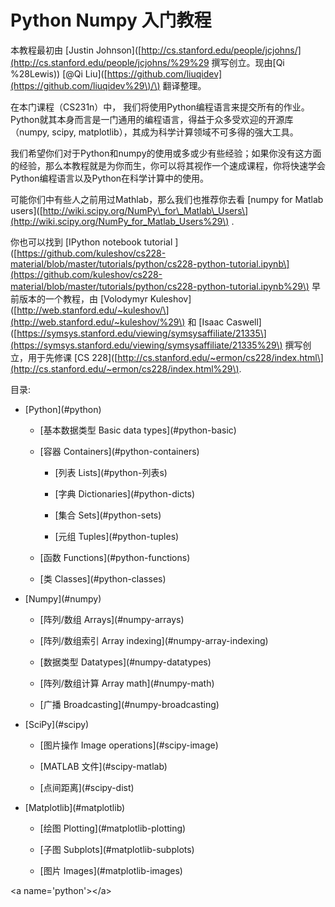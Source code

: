 # Python Numpy 入门教程

本教程最初由 \[Justin Johnson\]\([http://cs.stanford.edu/people/jcjohns/](http://cs.stanford.edu/people/jcjohns/%29%29 撰写创立。现由[Qi %28Lewis\)\) \[@Qi Liu\]\([https://github.com/liuqidev](https://github.com/liuqidev%29\)/\) 翻译整理。

在本门课程（CS231n）中， 我们将使用Python编程语言来提交所有的作业。Python就其本身而言是一门通用的编程语言，得益于众多受欢迎的开源库（numpy, scipy, matplotlib），其成为科学计算领域不可多得的强大工具。

我们希望你们对于Python和numpy的使用或多或少有些经验；如果你没有这方面的经验，那么本教程就是为你而生，你可以将其视作一个速成课程，你将快速学会Python编程语言以及Python在科学计算中的使用。

可能你们中有些人之前用过Mathlab，那么我们也推荐你去看 \[numpy for Matlab users\]\([http://wiki.scipy.org/NumPy\_for\_Matlab\_Users\](http://wiki.scipy.org/NumPy_for_Matlab_Users%29\) .

你也可以找到 \[IPython notebook tutorial \]\([https://github.com/kuleshov/cs228-material/blob/master/tutorials/python/cs228-python-tutorial.ipynb\](https://github.com/kuleshov/cs228-material/blob/master/tutorials/python/cs228-python-tutorial.ipynb%29\) 早前版本的一个教程，由 \[Volodymyr Kuleshov\]\([http://web.stanford.edu/~kuleshov/\](http://web.stanford.edu/~kuleshov/%29\) 和 \[Isaac Caswell\]\([https://symsys.stanford.edu/viewing/symsysaffiliate/21335\](https://symsys.stanford.edu/viewing/symsysaffiliate/21335%29\) 撰写创立，用于先修课 \[CS 228\]\([http://cs.stanford.edu/~ermon/cs228/index.html\](http://cs.stanford.edu/~ermon/cs228/index.html%29\).

目录:

* \[Python\]\(\#python\)

  * \[基本数据类型 Basic data types\]\(\#python-basic\)

  * \[容器 Containers\]\(\#python-containers\)

    * \[列表 Lists\]\(\#python-列表s\)

    * \[字典 Dictionaries\]\(\#python-dicts\)

    * \[集合 Sets\]\(\#python-sets\)

    * \[元组 Tuples\]\(\#python-tuples\)

  * \[函数 Functions\]\(\#python-functions\)

  * \[类 Classes\]\(\#python-classes\)

* \[Numpy\]\(\#numpy\)

  * \[阵列/数组 Arrays\]\(\#numpy-arrays\)

  * \[阵列/数组索引 Array indexing\]\(\#numpy-array-indexing\)

  * \[数据类型 Datatypes\]\(\#numpy-datatypes\)

  * \[阵列/数组计算 Array math\]\(\#numpy-math\)

  * \[广播 Broadcasting\]\(\#numpy-broadcasting\)

* \[SciPy\]\(\#scipy\)

  * \[图片操作 Image operations\]\(\#scipy-image\)

  * \[MATLAB 文件\]\(\#scipy-matlab\)

  * \[点间距离\]\(\#scipy-dist\)

* \[Matplotlib\]\(\#matplotlib\)

  * \[绘图 Plotting\]\(\#matplotlib-plotting\)

  * \[子图 Subplots\]\(\#matplotlib-subplots\)

  * \[图片 Images\]\(\#matplotlib-images\)

&lt;a name='python'&gt;&lt;/a&gt;

